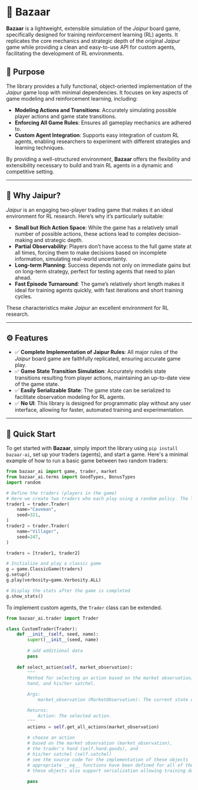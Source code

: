 # 🐪 Bazaar

**Bazaar** is a lightweight, extensible simulation of the *Jaipur* board game, specifically designed for training reinforcement learning (RL) agents. It replicates the core mechanics and strategic depth of the original *Jaipur* game while providing a clean and easy-to-use API for custom agents, facilitating the development of RL environments.

## 🎯 Purpose

The library provides a fully functional, object-oriented implementation of the *Jaipur* game loop with minimal dependencies. It focuses on key aspects of game modeling and reinforcement learning, including:

- **Modeling  Actions and Transitions**: Accurately simulating possible player actions and game state transitions.
- **Enforcing All Game Rules**: Ensures all gameplay mechanics are adhered to.
- **Custom Agent Integration**: Supports easy integration of custom RL agents, enabling researchers to experiment with different strategies and learning techniques.

By providing a well-structured environment, **Bazaar** offers the flexibility and extensibility necessary to build and train RL agents in a dynamic and competitive setting.

---

## 🧠 Why Jaipur?

*Jaipur* is an engaging two-player trading game that makes it an ideal environment for RL research. Here’s why it’s particularly suitable:

- **Small but Rich Action Space**: While the game has a relatively small number of possible actions, these actions lead to complex decision-making and strategic depth.
- **Partial Observability**: Players don’t have access to the full game state at all times, forcing them to make decisions based on incomplete information, simulating real-world uncertainty.
- **Long-term Planning**: Success depends not only on immediate gains but on long-term strategy, perfect for testing agents that need to plan ahead.
- **Fast Episode Turnaround**: The game’s relatively short length makes it ideal for training agents quickly, with fast iterations and short training cycles.

These characteristics make *Jaipur* an excellent environment for RL research.

---

## ⚙️ Features

- ✅ **Complete Implementation of Jaipur Rules**: All major rules of the *Jaipur* board game are faithfully replicated, ensuring accurate game play.
- ✅ **Game State Transition Simulation**: Accurately models state transitions resulting from player actions, maintaining an up-to-date view of the game state.
- ✅ **Easily Serializable State**: The game state can be serialized to facilitate observation modeling for RL agents.
- ✅ **No UI**: This library is designed for programmatic play without any user interface, allowing for faster, automated training and experimentation.

---

## 🚀 Quick Start

To get started with **Bazaar**, simply import the library using `pip install bazaar-ai`, set up your traders (agents), and start a game. Here's a minimal example of how to run a basic game between two random traders:

```python
from bazaar_ai import game, trader, market
from bazaar_ai.terms import GoodTypes, BonusTypes
import random

# Define the traders (players in the game)
# Here we create two traders who each play using a random policy. The Trader class can be extended to include more advanced policies.
trader1 = trader.Trader(
    name="Caveman",
    seed=321,
)
trader2 = trader.Trader(
    name="Villager",
    seed=247,
)

traders = [trader1, trader2]

# Initialize and play a classic game
g = game.ClassicGame(traders)
g.setup()
g.play(verbosity=game.Verbosity.ALL) 

# Display the stats after the game is completed
g.show_stats()
```

To implement custom agents, the `Trader` class can be extended.

```python
from bazaar_ai.trader import Trader

class CustomTrader(Trader):
    def __init__(self, seed, name):
        super()__init__(seed, name)
        
        # add additional data
        pass 
            
    def select_action(self, market_observation):
        """
        Method for selecting an action based on the market observation, the trader's
        hand, and his/her satchel.

        Args:
            market_observation (MarketObservation): The current state of the market.

        Returns:
            Action: The selected action.
        """
        actions = self.get_all_actions(market_observation)
        
        # choose an action
        # based on the market observation (market_observation),
        # the trader's hand (self.hand.goods), and
        # his/her satchel (self.satchel)
        # see the source code for the implementation of these objects
        # appropriate __eq__ functions have been defined for all of these objects
        # these objects also support serialization allowing training data to be saved
        
        pass
```

